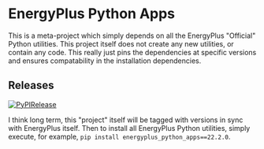 # EnergyPlus Python Apps

This is a meta-project which simply depends on all the EnergyPlus "Official" Python utilities.
This project itself does not create any new utilities, or contain any code.
This really just pins the dependencies at specific versions and ensures compatability in the installation dependencies.

## Releases

[![PyPIRelease](https://github.com/Myoldmopar/EnergyPlusPET/actions/workflows/release.yml/badge.svg)](https://github.com/Myoldmopar/EnergyPlusPET/actions/workflows/release.yml)

I think long term, this "project" itself will be tagged with versions in sync with EnergyPlus itself.
Then to install all EnergyPlus Python utilities, simply execute, for example,  `pip install energyplus_python_apps==22.2.0`.

